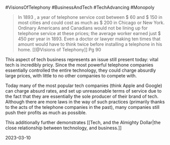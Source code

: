#VisionsOfTelephony #BusinessAndTech #TechAdvancing #Monopoly 

>In 1893 , a year of telephone service cost between $ 60 and $ 150 in most cities and could cost as much as $ 200 in Chicago or New York. Ordinary Americans and Canadians would not be lining up for telephone service at these prices; the average worker earned just $ 450 per year in 1893. Even a doctor or lawyer making ten times that amount would have to think twice before installing a telephone in his home.
>[[@Visions of Telephony]] Pg 90

This aspect of tech business represents an issue still present today: vital tech is incredibly pricy. Since the most powerful telephone companies essentially controlled the entire technology, they could charge absurdly large prices, with little to no other companies to compete with. 

Today many of the most popular tech companies (think Apple and Google) can charge absurd rates, and set up unreasonable terms of service due to the fact that they are essentially the sole producer of their brand of tech. Although there are more laws in the way of such practices (primarily thanks to the acts of the telephone companies in the past), many companies still push their profits as much as possible.

This additionally further demonstrates [[Tech, and the Almighty Dollar|the close relationship between technology, and business.]]

2023-03-10